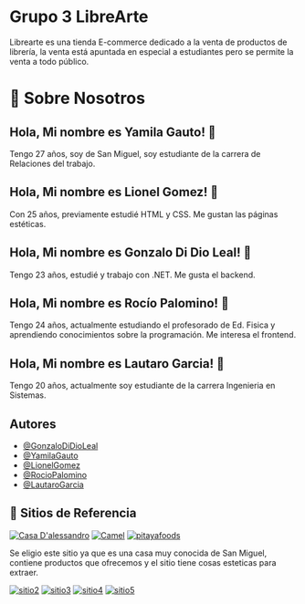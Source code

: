 # Grupo 3 LibreArte

Librearte es una tienda E-commerce dedicado a la venta de productos de librería, la venta está apuntada en especial a estudiantes pero se permite la venta a todo público.



# 🚀 Sobre Nosotros

## Hola, Mi nombre es Yamila Gauto! 👋
Tengo 27 años, soy de San Miguel, soy estudiante de la carrera de Relaciones del trabajo.
## Hola, Mi nombre es Lionel Gomez! 👋
Con 25 años, previamente estudié HTML y CSS. Me gustan las páginas estéticas.
## Hola, Mi nombre es Gonzalo Di Dio Leal! 👋
Tengo 23 años, estudié y trabajo con .NET. Me gusta el backend.
## Hola, Mi nombre es Rocío Palomino! 👋
Tengo 24 años, actualmente estudiando el profesorado de Ed. Fisica y aprendiendo conocimientos sobre la programación. Me interesa el frontend.
## Hola, Mi nombre es Lautaro Garcia! 👋
Tengo 20 años, actualmente soy estudiante de la carrera Ingenieria en Sistemas.
## Autores

- [@GonzaloDiDioLeal](https://github.com/gonzadidio)
- [@YamilaGauto](https://github.com/yamila-gauto)
- [@LionelGomez](https://github.com/LionelSGomez)
- [@RocioPalomino](https://github.com/rochipalomino)
- [@LautaroGarcia](https://github.com/lautarodpr)


## 🔗 Sitios de Referencia 
[![Casa D'alessandro](https://img.shields.io/badge/Dalessandro-0A66C2?style=for-the-badge&logo=cafe&logoColor=white)](https://www.casadalessandro.com.ar/)
[![Camel](https://img.shields.io/badge/Camel-0A66C2?style=for-the-badge&logo=cafe&logoColor=white)](https://www.kokuyocamlin.com/camel/kids)
[![pitayafoods](https://img.shields.io/badge/PitayaFoods-0A66C2?style=for-the-badge&logo=cafe&logoColor=white)](https://www.pitayafoods.com/)

Se eligio este sitio ya que es una casa muy conocida de San Miguel, contiene productos que ofrecemos y el sitio tiene cosas esteticas para extraer.

[![sitio2](https://img.shields.io/badge/sitio2-0A66C2?style=for-the-badge&logo=linkedin&logoColor=white)](https://www.linkedin.com/)
[![sitio3](https://img.shields.io/badge/sitio3-1DA1F2?style=for-the-badge&logo=twitter&logoColor=white)](https://twitter.com/)
[![sitio4](https://img.shields.io/badge/sitio4-FF0000?style=for-the-badge&logo=instagram&logoColor=white)](https://twitter.com/)
[![sitio5](https://img.shields.io/badge/sitio5-$FF0000?style=for-the-badge&logo=instagram&logoColor=white)](https://twitter.com/)
